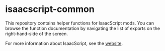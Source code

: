 # isaacscript-common

This repository contains helper functions for IsaacScript mods. You can browse the function documentation by navigating the list of exports on the right-hand-side of the screen.

For more information about IsaacScript, see the [website](https://isaacscript.github.io/).
